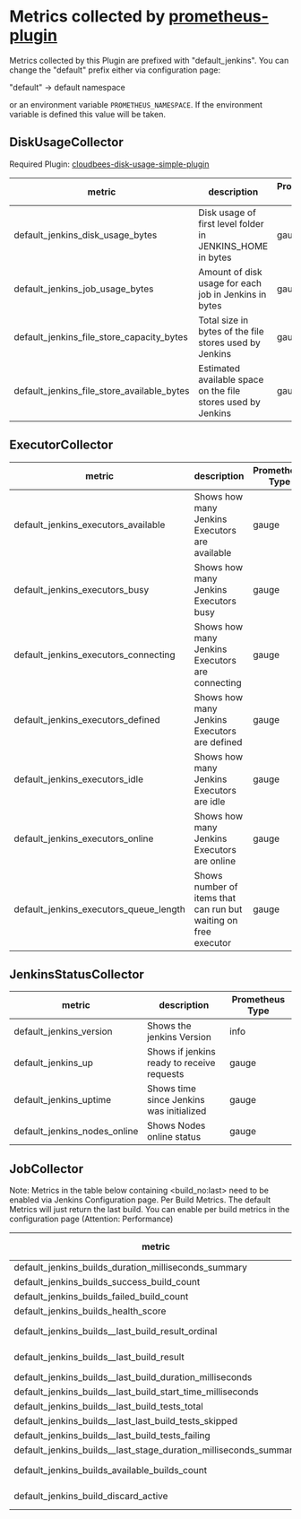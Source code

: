 # Metrics collected by [prometheus-plugin](../../README.md)

Metrics collected by this Plugin are prefixed with "default_jenkins". 
You can change the "default" prefix either via configuration page:

"default" -> default namespace

or an environment variable ```PROMETHEUS_NAMESPACE```. 
If the environment variable is defined this value will be taken.


## DiskUsageCollector

Required Plugin: 
[cloudbees-disk-usage-simple-plugin](https://github.com/jenkinsci/cloudbees-disk-usage-simple-plugin)

| metric                                     | description                                                  | Prometheus Type |
|--------------------------------------------|--------------------------------------------------------------|-----------------|
| default_jenkins_disk_usage_bytes           | Disk usage of first level folder in JENKINS_HOME in bytes    | gauge           |
| default_jenkins_job_usage_bytes            | Amount of disk usage for each job in Jenkins in bytes        | gauge           |
| default_jenkins_file_store_capacity_bytes  | Total size in bytes of the file stores used by Jenkins       | gauge           |
| default_jenkins_file_store_available_bytes | Estimated available space on the file stores used by Jenkins | gauge           |

## ExecutorCollector

| metric                                 | description                                                     | Prometheus Type |
|----------------------------------------|-----------------------------------------------------------------|-----------------|
| default_jenkins_executors_available    | Shows how many Jenkins Executors are available                  | gauge           |
| default_jenkins_executors_busy         | Shows how many Jenkins Executors busy                           | gauge           |
| default_jenkins_executors_connecting   | Shows how many Jenkins Executors are connecting                 | gauge           |
| default_jenkins_executors_defined      | Shows how many Jenkins Executors are defined                    | gauge           |
| default_jenkins_executors_idle         | Shows how many Jenkins Executors are idle                       | gauge           |
| default_jenkins_executors_online       | Shows how many Jenkins Executors are online                     | gauge           |
| default_jenkins_executors_queue_length | Shows number of items that can run but waiting on free executor | gauge           |

## JenkinsStatusCollector

| metric                       | description                                | Prometheus Type |
|------------------------------|--------------------------------------------|-----------------|
| default_jenkins_version      | Shows the jenkins Version                  | info            |
| default_jenkins_up           | Shows if jenkins ready to receive requests | gauge           |
| default_jenkins_uptime       | Shows time since Jenkins was initialized   | gauge           |
| default_jenkins_nodes_online | Shows Nodes online status                  | gauge           |

## JobCollector

Note: Metrics in the table below containing <buildname><build_no:last> need to be enabled via Jenkins Configuration page. Per Build Metrics. The default Metrics 
will just return the last build. You can enable per build metrics in the configuration page (Attention: Performance)

| metric                                                                      | description                                                                                             | Prometheus Type |
|-----------------------------------------------------------------------------|---------------------------------------------------------------------------------------------------------|-----------------|
| default_jenkins_builds_duration_milliseconds_summary                        | Summary of Jenkins build times in milliseconds by Job                                                   | summary         |
| default_jenkins_builds_success_build_count                                  | Successful build count                                                                                  | counter         |
| default_jenkins_builds_failed_build_count                                   | Failed build count                                                                                      | counter         |
| default_jenkins_builds_health_score                                         | Health score of a job                                                                                   | gauge           |
| default_jenkins_builds_<buildname>_last_build_result_ordinal                | Build status of a job (0=SUCCESS,1=UNSTABLE,2=FAILURE,3=NOT_BUILT,4=ABORTED)                            | gauge           |
| default_jenkins_builds_<buildname>_last_build_result                        | Build status of a job as a boolean value - 0 or 1. Where 0 is: SUCCESS,UNSTABLE and 1: all other States | gauge           |
| default_jenkins_builds_<buildname>_last_build_duration_milliseconds         | Build times in milliseconds of last build                                                               | gauge           |
| default_jenkins_builds_<buildname>_last_build_start_time_milliseconds       | Last build start timestamp in milliseconds                                                              | gauge           |
| default_jenkins_builds_<buildname>_last_build_tests_total                   | Number of total tests during the last build                                                             | gauge           |
| default_jenkins_builds_<buildname>_last_last_build_tests_skipped            | Number of skipped tests during the last build                                                           | gauge           |
| default_jenkins_builds_<buildname>_last_build_tests_failing                 | Number of failing tests during the last build                                                           | gauge           |
| default_jenkins_builds_<buildname>_last_stage_duration_milliseconds_summary | Summary of Jenkins build times by Job and Stage in the last build                                       | summary         |
| default_jenkins_builds_available_builds_count                               | Gauge which indicates how many builds are available for the given job                                   | gauge           |
| default_jenkins_build_discard_active                                        | Gauge which indicates if the build discard feature is active for the job.                               | gauge           |




